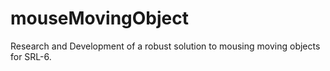 # mouseMovingObject
Research and Development of a robust solution to mousing moving objects for SRL-6.
